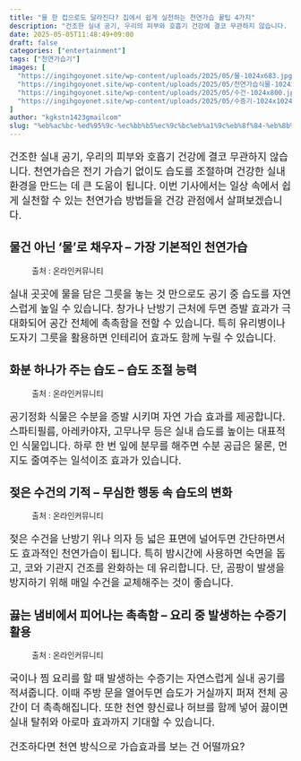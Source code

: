 ```yaml
---
title: "물 한 컵으로도 달라진다? 집에서 쉽게 실천하는 천연가습 꿀팁 4가지"
description: "건조한 실내 공기, 우리의 피부와 호흡기 건강에 결코 무관하지 않습니다. 천연가습은 전기 가습기 없이도 습도를 조절하며 건강한 실내 환경을 만드는 데 큰 도움이 됩니다. 이번 기사에서는 일상 속에서 쉽게 실천할 수 있는 천연가습 방법들을 건강 관점에서 살펴보겠습니다."
date: 2025-05-05T11:48:49+09:00
draft: false
categories: ["entertainment"]
tags: ["천연가습기"]
images: [
  "https://ingihgoyonet.site/wp-content/uploads/2025/05/물-1024x683.jpg"
  "https://ingihgoyonet.site/wp-content/uploads/2025/05/천연가습식물-1024x683.jpg"
  "https://ingihgoyonet.site/wp-content/uploads/2025/05/수건-1024x800.jpg"
  "https://ingihgoyonet.site/wp-content/uploads/2025/05/수증기-1024x1024.jpg"
]
author: "kgkstn1423gmailcom"
slug: "%eb%ac%bc-%ed%95%9c-%ec%bb%b5%ec%9c%bc%eb%a1%9c%eb%8f%84-%eb%8b%ac%eb%9d%bc%ec%a7%84%eb%8b%a4-%ec%a7%91%ec%97%90%ec%84%9c-%ec%89%bd%ea%b2%8c-%ec%8b%a4%ec%b2%9c%ed%95%98%eb%8a%94-%ec%b2%9c%ec%97%b0"
---
```


<p style="font-size:18px">건조한 실내 공기, 우리의 피부와 호흡기 건강에 결코 무관하지 않습니다. 천연가습은 전기 가습기 없이도 습도를 조절하며 건강한 실내 환경을 만드는 데 큰 도움이 됩니다. 이번 기사에서는 일상 속에서 쉽게 실천할 수 있는 천연가습 방법들을 건강 관점에서 살펴보겠습니다.</p> <h2 >물건 아닌 ‘물’로 채우자 – 가장 기본적인 천연가습</h2> <figure ><img src="https://ingihgoyonet.site/wp-content/uploads/2025/05/물-1024x683.jpg" alt="" style="aspect-ratio:16/9;object-fit:cover"/><figcaption >출처 : 온라인커뮤니티</figcaption></figure> <p style="font-size:18px">실내 곳곳에 물을 담은 그릇을 놓는 것 만으로도 공기 중 습도를 자연스럽게 높일 수 있습니다. 창가나 난방기 근처에 두면 증발 효과가 극대화되어 공간 전체에 촉촉함을 전할 수 있습니다. 특히 유리병이나 도자기 그릇을 활용하면 인테리어 효과도 함께 누릴 수 있습니다.</p> <h2 >화분 하나가 주는 습도 – 습도 조절 능력</h2> <figure ><img src="https://ingihgoyonet.site/wp-content/uploads/2025/05/천연가습식물-1024x683.jpg" alt="" style="aspect-ratio:16/9;object-fit:cover"/><figcaption >출처 : 온라인커뮤니티</figcaption></figure> <p style="font-size:18px">공기정화 식물은 수분을 증발 시키며 자연 가습 효과를 제공합니다. 스파티필름, 아레카야자, 고무나무 등은 실내 습도를 높이는 대표적인 식물입니다. 하루 한 번 잎에 분무를 해주면 수분 공급은 물론, 먼지도 줄여주는 일석이조 효과가 있습니다.</p> <h2 >젖은 수건의 기적 – 무심한 행동 속 습도의 변화</h2> <figure ><img src="https://ingihgoyonet.site/wp-content/uploads/2025/05/수건-1024x800.jpg" alt="" style="aspect-ratio:16/9;object-fit:cover"/><figcaption >출처 : 온라인커뮤니티</figcaption></figure> <p style="font-size:18px">젖은 수건을 난방기 위나 의자 등 넓은 표면에 널어두면 간단하면서도 효과적인 천연가습이 됩니다. 특히 밤시간에 사용하면 숙면을 돕고, 코와 기관지 건조를 완화하는 데 유리합니다. 단, 곰팡이 발생을 방지하기 위해 매일 수건을 교체해주는 것이 좋습니다.</p> <h2 >끓는 냄비에서 피어나는 촉촉함 – 요리 중 발생하는 수증기 활용</h2> <figure ><img src="https://ingihgoyonet.site/wp-content/uploads/2025/05/수증기-1024x1024.jpg" alt="" style="aspect-ratio:16/9;object-fit:cover"/><figcaption >출처 : 온라인커뮤니티</figcaption></figure> <p style="font-size:18px">국이나 찜 요리를 할 때 발생하는 수증기는 자연스럽게 실내 공기를 적셔줍니다. 이때 주방 문을 열어두면 습도가 거실까지 퍼져 전체 공간이 더 촉촉해집니다. 또한 천연 향신료나 허브를 함께 넣어 끓이면 실내 탈취와 아로마 효과까지 기대할 수 있습니다.</p> <p style="font-size:18px">건조하다면 천연 방식으로 가습효과를 보는 건 어떨까요?</p>
